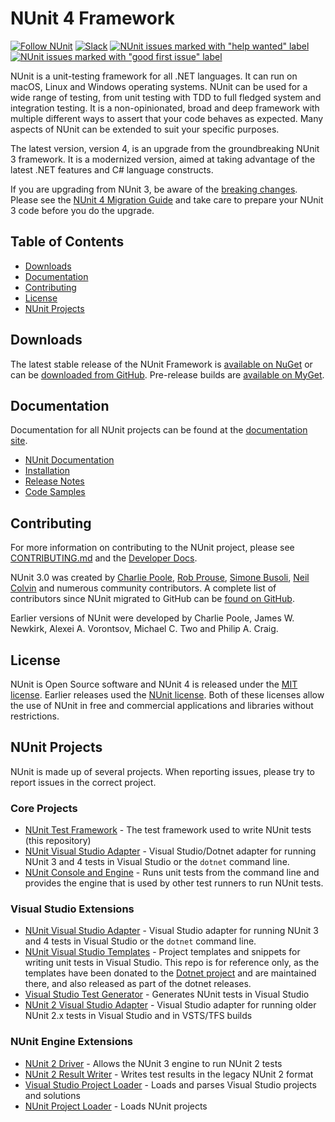 # NUnit 4 Framework


[![Follow NUnit](https://img.shields.io/twitter/follow/nunit.svg?style=social)](https://twitter.com/nunit) [![Slack](https://img.shields.io/badge/chat-on%20Slack-brightgreen)](https://join.slack.com/t/nunit/shared_invite/zt-jz58jw68-Led8y3WH4n2a~Y5WjuOpKA) [![NUnit issues marked with "help wanted" label](https://img.shields.io/github/issues/nunit/nunit/help%20wanted.svg)](https://github.com/nunit/nunit/issues?q=is%3Aopen+is%3Aissue+label%3A%22help+wanted%22) [![NUnit issues marked with "good first issue" label](https://img.shields.io/github/issues/nunit/nunit/good%20first%20issue.svg)](https://github.com/nunit/nunit/issues?q=is%3Aopen+is%3Aissue+label%3A%22good+first+issue%22)

NUnit is a unit-testing framework for all .NET languages. 
It can run on macOS, Linux and Windows operating systems. 
NUnit can be used for a wide range of testing, from unit testing with TDD to full fledged system and integration testing.
It is a non-opinionated, broad and deep framework with multiple different ways to assert that your code behaves as expected. Many aspects of NUnit can be extended to suit your specific purposes.

The latest version, version 4, is an upgrade from the groundbreaking NUnit 3 framework. It is a modernized version, aimed at taking advantage of the latest .NET features and C# language constructs.

If you are upgrading from NUnit 3, be aware of the [breaking changes](https://docs.nunit.org/articles/nunit/release-notes/breaking-changes.html#nunit-40). Please see the [NUnit 4 Migration Guide](https://docs.nunit.org/articles/nunit/release-notes/Nunit4.0-MigrationGuide.html) and take care to prepare your NUnit 3 code before you do the upgrade.

## Table of Contents ##

- [Downloads](#downloads)
- [Documentation](#documentation)
- [Contributing](#contributing)
- [License](#license)
- [NUnit Projects](#nunit-projects)

## Downloads ##

The latest stable release of the NUnit Framework is [available on NuGet](https://www.nuget.org/packages/NUnit/) or can be [downloaded from GitHub](https://github.com/nunit/nunit/releases). Pre-release builds are [available on MyGet](https://www.myget.org/feed/nunit/package/nuget/NUnit).

## Documentation ##

Documentation for all NUnit projects can be found at the [documentation site](https://docs.nunit.org).

- [NUnit Documentation](https://docs.nunit.org/articles/nunit/intro.html)
- [Installation](https://docs.nunit.org/articles/nunit/getting-started/installation.html)
- [Release Notes](https://docs.nunit.org/articles/nunit/release-notes/framework.html)
- [Code Samples](https://docs.nunit.org/articles/nunit/getting-started/samples.html)

## Contributing ##

For more information on contributing to the NUnit project, please see [CONTRIBUTING.md](https://github.com/nunit/nunit/blob/main/CONTRIBUTING.md) and the [Developer Docs](https://docs.nunit.org/articles/developer-info/Team-Practices.html#technical-practices).

NUnit 3.0 was created by [Charlie Poole](https://github.com/CharliePoole), [Rob Prouse](https://github.com/rprouse), [Simone Busoli](https://github.com/simoneb), [Neil Colvin](https://github.com/oznetmaster) and numerous community contributors. A complete list of contributors since NUnit migrated to GitHub can be [found on GitHub](https://github.com/nunit/nunit/graphs/contributors).

Earlier versions of NUnit were developed by Charlie Poole, James W. Newkirk, Alexei A. Vorontsov, Michael C. Two and Philip A. Craig.

## License ##

NUnit is Open Source software and NUnit 4 is released under the [MIT license](https://raw.githubusercontent.com/nunit/nunit/main/LICENSE.txt). Earlier releases used the [NUnit license](https://nunit.org/nuget/license.html). Both of these licenses allow the use of NUnit in free and commercial applications and libraries without restrictions.

## NUnit Projects ##

NUnit is made up of several projects. When reporting issues, please try to report issues in the correct project.

### Core Projects ###

- [NUnit Test Framework](https://github.com/nunit/nunit) - The test framework used to write NUnit tests (this repository)
- [NUnit Visual Studio Adapter](https://github.com/nunit/nunit3-vs-adapter) - Visual Studio/Dotnet adapter for running NUnit 3 and 4 tests in Visual Studio or the `dotnet` command line.
- [NUnit Console and Engine](https://github.com/nunit/nunit-console) - Runs unit tests from the command line and provides the engine that is used by other test runners to run NUnit tests.

### Visual Studio Extensions ###

- [NUnit Visual Studio Adapter](https://github.com/nunit/nunit3-vs-adapter) - Visual Studio adapter for running NUnit 3 and 4 tests in Visual Studio or the `dotnet` command line.
- [NUnit Visual Studio Templates](https://github.com/nunit/nunit-vs-templates) - Project templates and snippets for writing unit tests in Visual Studio. This repo is for reference only, as the templates have been donated to the [Dotnet project](https://github.com/dotnet/test-templates) and are maintained there, and also released as part of the dotnet releases.
- [Visual Studio Test Generator](https://github.com/nunit/nunit-vs-testgenerator) - Generates NUnit tests in Visual Studio
- [NUnit 2 Visual Studio Adapter](https://github.com/nunit/nunit-vs-adapter) - Visual Studio adapter for running older NUnit 2.x tests in Visual Studio and in VSTS/TFS builds

### NUnit Engine Extensions ###

- [NUnit 2 Driver](https://github.com/nunit/nunit-v2-framework-driver) - Allows the NUnit 3 engine to run NUnit 2 tests
- [NUnit 2 Result Writer](https://github.com/nunit/nunit-v2-result-writer) - Writes test results in the legacy NUnit 2 format
- [Visual Studio Project Loader](https://github.com/nunit/vs-project-loader) - Loads and parses Visual Studio projects and solutions
- [NUnit Project Loader](https://github.com/nunit/nunit-project-loader) - Loads NUnit projects
